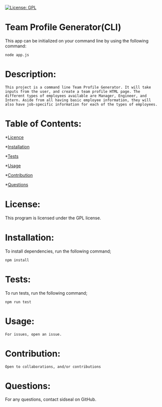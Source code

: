 
 [![License: GPL](https://img.shields.io/badge/License-GPL-yellow.svg)](https://opensource.org/licenses/GPL)
 
# Team Profile Generator(CLI)
This app can be initialized on your command line by using the following command:

```node app.js```

# Description:
```This project is a command line Team Profile Generator. It will take inputs from the user, and create a team profile HTML page. The different types of employees available are Manager, Engineer, and Intern. Aside from all having basic employee information, they will also have job-specific information for each of the types of employees.```


# Table of Contents:
*[Licence](#License)

*[Installation](#Installation)

*[Tests](#tests)

*[Usage](#usage)

*[Contribution](#contribution)

*[Questions](#questions)

# License:
This program is licensed under the GPL license.

# Installation:
To install dependencies, run the following command;

```npm install```

# Tests:
To run tests, run the following command;

```npm run test```

# Usage:

```For issues, open an issue.```

# Contribution:

```Open to collaborations, and/or contributions```

# Questions:

For any questions, contact sidseal on GitHub.

